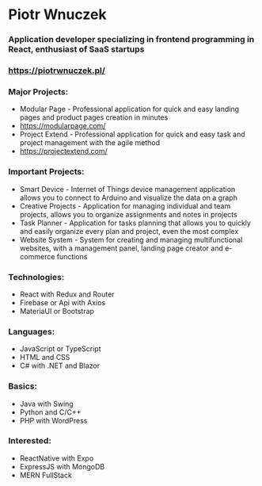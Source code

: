 # Piotr Wnuczek
### Application developer specializing in frontend programming in React, enthusiast of SaaS startups
### https://piotrwnuczek.pl/

### Major Projects:
- Modular Page - Professional application for quick and easy landing pages and product pages creation in minutes
- https://modularpage.com/
- Project Extend - Professional application for quick and easy task and project management with the agile method
- https://projectextend.com/

### Important Projects:
- Smart Device - Internet of Things device management application allows you to connect to Arduino and visualize the data on a graph
- Creative Projects - Application for managing individual and team projects, allows you to organize assignments and notes in projects
- Task Planner - Application for tasks planning that allows you to quickly and easily organize every plan and project, even the most complex
- Website System - System for creating and managing multifunctional websites, with a management panel, landing page creator and e-commerce functions

### Technologies:
- React with Redux and Router
- Firebase or Api with Axios
- MateriaUI or Bootstrap

### Languages:
- JavaScript or TypeScript
- HTML and CSS
- C# with .NET and Blazor

### Basics:
- Java with Swing
- Python and C/C++
- PHP with WordPress

### Interested:
- ReactNative with Expo
- ExpressJS with MongoDB
- MERN FullStack
